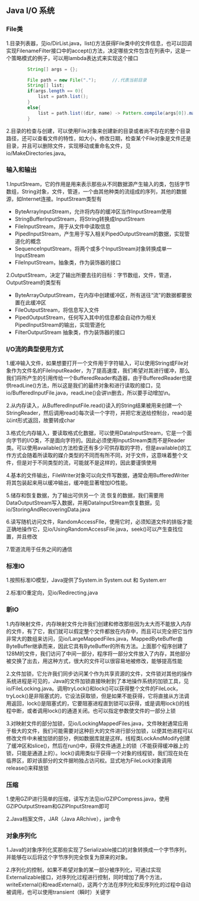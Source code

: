 ## Java I/O 系统

### File类

1.目录列表器，见io/DirList.java，list()方法获得File类中的文件信息，也可以回调实现FilenameFilter接口中的accept()方法，决定哪些文件包含在列表中，这是一个策略模式的例子，可以用lambda表达式来实现这个接口

```java
        String[] args = {};

        File path = new File(".");      //.代表当前目录
        String[] list;
        if(args.length == 0){
            list = path.list();
        }
        else{
            list = path.list((dir, name) -> Pattern.compile(args[0]).matcher(name).matches());
        }
```

2.目录的检查与创建，可以使用File对象来创建新的目录或者尚不存在的整个目录路径，还可以查看文件的特性，如大小，修改日期，检查某个File对象是文件还是目录，并且可以删除文件，实现移动或重命名文件，见io/MakeDirectories.java。

### 输入和输出

1.InputStream，它的作用是用来表示那些从不同数据源产生输入的类，包括字节数组，String对象，文件，管道，一个由其他种类的流组成的序列，其他的数据源，如Internet连接。InputStream类型有

-   ByteArrayInputStream，允许将内存的缓冲区当作InputStream使用
-   StringBufferInputStream，将String转换成InputStream
-   FileInputStream，用于从文件中读取信息
-   PipedInputStream，产生用于写入相关PipedOutputStream的数据，实现管道化的概念
-   SequenceInputStream，将两个或多个InputStream对象转换成单一InputStream
-   FileInputStream，抽象类，作为装饰器的接口

2.OutputStream，决定了输出所要去往的目标：字节数组，文件，管道，OutputStream的类型有

-   ByteArrayOutputStream，在内存中创建缓冲区，所有送往“流”的数据都要放置在此缓冲区
-   FileOutputStream，将信息写入文件
-   PipedOutputStream，任何写入其中的信息都会自动作为相关PipedInputStream的输出，实现管道化
-   FilterOutputStream 抽象类，作为装饰器的接口

### I/O流的典型使用方式

1.缓冲输入文件，如果想要打开一个文件用于字符输入，可以使用String或File对象作为文件名的FileInputReader，为了提高速度，我们希望对其进行缓冲，那么我们将所产生的引用传给一个BufferedReader构造器，由于BufferedReader也提供readLine()方法，所以这是我们的最终对象和进行读取的接口，见io/BufferedInputFile.java，readLine()会讲\n删去，所以要手动增加\n。

2.从内存读入，从BufferedInputFile.read()读入的String结果被用来创建一个StringReader，然后调用read()每次读一个字符，并把它发送给控制台，read()是以int形式返回，故要转成char

3.格式化内存输入，要读取格式化数据，可以使用DataInputStream，它是一个面向字节的I/O类，不是面向字符的。因此必须使用InputStream类而不是Reader类。可以使用available()方法检查还有多少可供存取的字符，但是available()的工作方式会随着所读取的媒介类型的不同而有所不同，对于文件，这意味着整个文件，但是对于不同类型的流，可能就不是这样的，因此要谨慎使用

4.基本的文件输出，FileWriter对象可以向文件写数据，通常会用BufferedWriter将其包装起来用以缓冲输出，缓冲能显著增加IO性能。

5.储存和恢复数据，为了输出可供另一个 流 恢复的数据，我们需要用DataOutputStream写入数据，并用DataInputStream恢复数据，见io/StoringAndRecoveringData.java

6.读写随机访问文件，RandomAccessFIle，使用它时，必须知道文件的排版才能正确地操作它，见io/UsingRandomAccessFile.java，seek()可以产生查找位置，并且修改

7.管道流用于任务之间的通信

### 标准IO

1.按照标准IO模型，Java提供了System.in  System.out 和 System.err

2.标准IO重定向，见io/Redirecting.java

### 新IO

1.内存映射文件，内存映射文件允许我们创建和修改那些因为太大而不能放入内存的文件，有了它，我们就可以假定整个文件都放在内存中，而且可以完全把它当作非常大的数组来访问，见io/LargeMappedFiles.java，MappedByteBuffer由ByteBuffer继承而来，因此它具有ByteBuffer的所有方法。上面那个程序创建了128M的文件，我们访问了中间一部分，程序将一部分文件放入了内存，其他部分被交换了出去，用这种方式，很大的文件可以很容易地被修改，能够提高性能

2.文件加锁，它允许我们同步访问某个作为共享资源的文件，文件锁对其他的操作系统进程是可见的，Java的文件加锁直接映射到了本地操作系统的加锁工具，见io/FileLocking.java。调用tryLock()和lock()可以获得整个文件的FileLock，tryLock()是非阻塞式的，它设法获取锁，但是如果不能获得，它将直接从方法调用返回，lock()是阻塞式的，它要阻塞进程直到锁可以获得，或是调用lock()的线程中断，或者调用lock()的通道关闭。也可以指定参数使文件的一部分上锁

3.对映射文件的部分加锁，见io/LockingMappedFiles.java，文件映射通常应用于极大的文件，我们可能需要对这种巨大的文件进行部分加锁，以便其他进程可以修改文件中未被加锁的部分，例如数据库就是这样。线程类LockAndModify创建了缓冲区和slice()，然后在run()中，获得文件通道上的锁（不能获得缓冲器上的锁，只能是通道上的）。lock()调用类似于获得一个对象的线程锁，我们现在处在临界区，即对该部分的文件据哟独占访问权。显式地为FileLock对象调用release()来释放锁

###  压缩

1.使用GZIP进行简单的压缩，读写方法见io/GZIPCompress.java，使用GZIPOutputStream和GZIPInputStream即可

2.Java档案文件，JAR（Java ARchive），jar命令

### 对象序列化

1.Java的对象序列化奖那些实现了Serializable接口的对象转换成一个字节序列，并能够在以后将这个字节序列完全恢复为原来的对象。

2.序列化的控制，如果不希望对象的某一部分被序列化，可通过实现Externalizable接口，对序列化过程进行控制，同时增加了两个方法，writeExternal()和readExternal()，这两个方法在序列化和反序列化的过程中自动被调用，也可以使用transient（瞬时）关键字